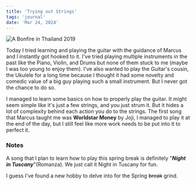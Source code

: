 ```yaml
---
title: 'Trying out Strings'
tags: 'journal'
date: 'Mar 24, 2024'
---
```


![A Bonfire in Thailand 2019](/images/fire.jpg)

Today I tried learning and playing the guitar with the guidance of Marcus and I instantly got hooked to it. I've tried playing multiple instruments in the past like the Piano, Violin, and Drums but none of them stuck to me (maybe I was too young to enjoy them). I've also wanted to play the Guitar's cousin, the Ukulele for a long time because I thought it had some novelty and comedic value of a big guy playing such a small instrument. But I never got the chance to do so.

I managed to learn some basics on how to properly play the guitar. It might seem simple like it's just a few strings, and you just strum it. But it hides a lot of complexity behind each action you do to the strings. The first song that Marcus taught me was **Worldstar Money** by Joji, I managed to play it at the end of the day, but I still feel like more work needs to be put into it to perfect it. 

### Notes

A song that I plan to learn how to play this spring break is definitely "***Night in Tuscany***"(Romanza). We just call it Night in Tuscany for fun.

I guess I've found a new hobby to delve into for the Spring <s>break</s> grind. 